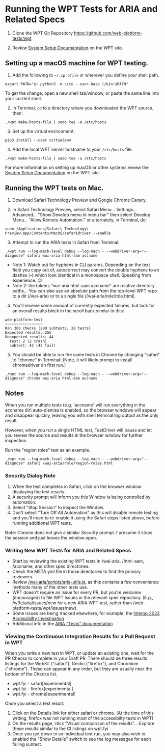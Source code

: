 
# Running the WPT Tests for ARIA and Related Specs


1. Clone the WPT Git Repository https://github.com/web-platform-tests/wpt

2. Review [System Setup Documentation](https://web-platform-tests.org/running-tests/from-local-system.html#system-setup) on the WPT site.



## Setting up a macOS machine for WPT testing.

1. Add the following to `~/.zprofile` or wherever you define your shell path.
```shell
export PATH="$( python3 -m site --user-base )/bin:$PATH"
```
To get the change, open a new shell tab/window, or paste the same line into your current shell.

2. In Terminal, `cd` to a directory where you downloaded the WPT source, then:
```shell
./wpt make-hosts-file | sudo tee -a /etc/hosts
```

3. Set up the virtual environment.
```shell
pip3 install --user virtualenv
```

4. Add the local WPT server hostname to your `/etc/hosts` file.
```shell
./wpt make-hosts-file | sudo tee -a /etc/hosts
```

For more information on setting up macOS or other systems review the [System Setup Documentation](https://web-platform-tests.org/running-tests/from-local-system.html#system-setup) on the WPT site.



## Running the WPT tests on Mac.

1. Download Safari Technology Preview and Google Chrome Canary.

2. In Safari Technology Preview, select Safari Menu… Settings… Advanced… "Show Develop menu in menu bar" then select Develop Menu… "Allow Remote Automation." or alternately, in Terminal, do: 
```shell
sudo /Applications/Safari\ Technology\ Preview.app/Contents/MacOS/safaridriver --enable
```

3. Attempt to run the ARIA tests in Safari from Terminal.
```shell
./wpt run --log-mach-level debug --log-mach - --webdriver-arg="--diagnose" safari wai-aria html-aam accname
```
  - Note 1: Watch out for hyphens in CLI params. Depending on the text field you copy out of, autocorrect may convert the double hyphens to en dashes (–) which look identical in a monospace shell. Speaking from experience. 😉
  - Note 2: the tokens "wai-aria html-aam accname" are relative directory paths... You can also use an absolute path from the top-level WPT repo to a dir (/wai-aria) or to a single file (/wai-aria/role/role.html).

4. You'll receive some amount of currently expected failures, but look for an overall results block in the scroll back similar to this:
```
web-platform-test
~~~~~~~~~~~~~~~~~
Ran 300 checks (280 subtests, 20 tests)
Expected results: 256
Unexpected results: 44
  test: 2 (2 crash)
  subtest: 42 (42 fail)
```

5. You should be able to run the same tests in Chrome by changing "safari" to "chrome" in Terminal: (Note, it will likely prompt to install chromedriver on first run.)
```shell
./wpt run --log-mach-level debug --log-mach - --webdriver-arg="--diagnose" chrome wai-aria html-aam accname
```

## Notes

When you run multiple tests (e.g. 'accname' will run everything in the accname dir) auto-dismiss is enabled, so the browser windows will appear and disappear quickly, leaving you with shell terminal log output as the only result. 

However, when you run a single HTML test, TestDriver will pause and let you review the source and results in the browser window for further inspection.

Run the "region roles" test as an example.
```shell
./wpt run --log-mach-level debug --log-mach - --webdriver-arg="--diagnose" safari /wai-aria/role/region-roles.html
```

### Security Dialog Note

1. When the test completes in Safari, click on the browser window displaying the test results. 
2. A security prompt will inform you this Window is being controlled by automation. 
3. Select "Stop Session" to inspect the Window. 
4. Don't select "Turn Off All Automation" as this will disable remote testing and you'll need to re-enable it using the Safari steps listed above, before running additional WPT tests. 

Note: Chrome does not give a similar Security prompt. I presume it stops the session and just leaves the window open.


### Writing New WPT Tests for ARIA and Related Specs

- Start by reviewing the existing WPT tests in /wai-aria, /html-aam, /accname, and other spec directories. 
- Check the META.yml file in those directories to find the primary reviewers. 
- Review [/wai-aria/scripts/aria-utils.js](https://github.com/web-platform-tests/wpt/blob/master/wai-aria/scripts/aria-utils.js), as this contains a few convenience methods many of the other tests use.
- WPT doesn't require an Issue for every PR, but you're welcome (encouraged) to file WPT Issues in the relevant spec repository. (E.g., /w3c/aria/issues/new for a new ARIA WPT test, rather than /web-platform-tests/wpt/issues/new).
- Some issues are being tracked elsewhere, for example, the [Interop 2023 Accessibilty Investigation](https://github.com/web-platform-tests/interop-2023-accessibility-testing/issues)
- Additional info in the [ARIA "Tests" documentation](./tests.md)


### Viewing the Continuous Integration Results for a Pull Request in WPT

When you write a new test in WPT, or update an existing one, wait for the PR Checks to complete in your Draft PR. There should be three results listings for the WebKit ("safari"), Gecko ("firefox"), and Chromium ("chrome"). These can appear in any order, but they are usually near the bottom of the Checks list.

 - wpt.fyi - safari[experimental]
 - wpt.fyi - firefox[experimental]
 - wpt.fyi - chrome[experimental]

Once you select a test result:

1. Click on the Details link for either safari or chrome. (At the time of this writing, firefox was not running most of the accessibilty tests in WPT)
2. On the results page, click "Visual comparison of the results"… Explore these results similar to the CI listings on wpt.fyi
3. Once you get down to an individual test run, you may also wish to enabled the "Show Details" switch to see the log messages for each failing subtest.

